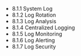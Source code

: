 

- 8.1.1 System Log
- 8.1.2 Log Rotation
- 8.1.3 Log Analysis
- 8.1.4 Centralized Logging
- 8.1.5 Log Monitoring
- 8.1.6 Log Alerting
- 8.1.7 Log Security